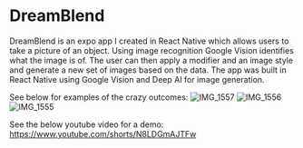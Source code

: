 # DreamBlend

DreamBlend is an expo app I created in React Native which allows users to take a picture of an object. Using image recognition Google Vision identifies what the image is of. The user can then apply a modifier and an image style and generate a new set of images based on the data. The app was built in React Native using Google Vision and Deep AI for image generation.

See below for examples of the crazy outcomes:
![IMG_1557](https://github.com/user-attachments/assets/42ca0ae0-2494-4d63-8aa7-ba84396e51cf)
![IMG_1556](https://github.com/user-attachments/assets/90344e82-356b-4b38-b5e5-6d181c4913fb)
![IMG_1555](https://github.com/user-attachments/assets/184cd702-aace-4749-b8e7-881b30943aa6)

See the below youtube video for a demo:
https://www.youtube.com/shorts/N8LDGmAJTFw
